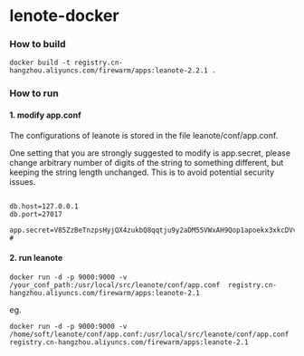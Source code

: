 # lenote-docker

### How to build

```
docker build -t registry.cn-hangzhou.aliyuncs.com/firewarm/apps:leanote-2.2.1 .
```

### How to run
#### 1. modify app.conf
The configurations of leanote is stored in the file leanote/conf/app.conf.

One setting that you are strongly suggested to modify is app.secret, please change arbitrary number of digits of the string to something different, but keeping the string length unchanged. This is to avoid potential security issues. 
```

db.host=127.0.0.1
db.port=27017

app.secret=V85ZzBeTnzpsHyjQX4zukbQ8qqtju9y2aDM55VWxAH9Qop1apoekx3xkcDVvrD0y #

```
#### 2. run leanote
```
docker run -d -p 9000:9000 -v /your_conf_path:/usr/local/src/leanote/conf/app.conf  registry.cn-hangzhou.aliyuncs.com/firewarm/apps:leanote-2.1
```
eg. 
```
docker run -d -p 9000:9000 -v /home/soft/leanote/conf/app.conf:/usr/local/src/leanote/conf/app.conf  registry.cn-hangzhou.aliyuncs.com/firewarm/apps:leanote-2.1
```

